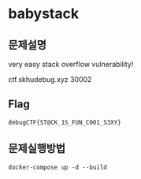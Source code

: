 # babystack

## 문제설명

very easy stack overflow vulnerability!



ctf.skhudebug.xyz 30002



## Flag

`debugCTF{ST@CK_1S_FUN_C001_S3XY}`



## 문제실행방법

`docker-compose up -d --build`